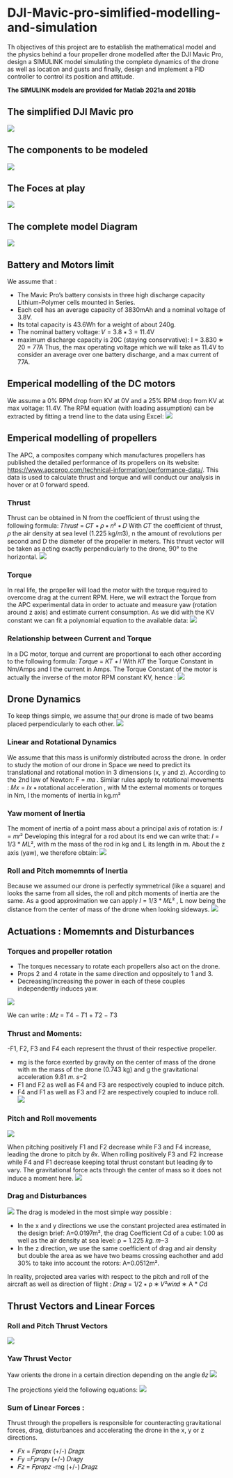 # DJI-Mavic-pro-simlified-modelling-and-simulation 
Th objectives of this project are to establish the mathematical model and the physics behind a four propeller drone modelled after the DJI Mavic Pro, design a SIMULINK model simulating the complete dynamics of the drone as well as location and gusts and finally, design and implement a PID controller to control its position and attitude. 

**The SIMULINK models are provided for Matlab 2021a and 2018b**  
## The simplified DJI Mavic pro 
![](Images/drone_model.PNG)

## The components to be modeled 
![](Images/parts.PNG)

## The Foces at play 
![](Images/forces.PMG)

## The complete model Diagram
![](Images/diagram.PNG)

## Battery and Motors limit

We assume that : 
- The Mavic Pro’s battery consists in three high discharge capacity Lithium-Polymer cells mounted in Series.
- Each cell has an average capacity of 3830mAh and a nominal voltage of 3.8V.
- Its total capacity is 43.6Wh for a weight of about 240g.
- The nominal battery voltage: 𝑉 = 3.8 ∗ 3 = 11.4V 
- maximum discharge capacity is 20C (staying conservative): I = 3.830 ∗ 20 = 77A
Thus, the max operating voltage which we will take as 11.4V to consider an average over one battery discharge, and a max current of 77A. 

## Emperical modelling of the DC motors
We assume a 0% RPM drop from KV at 0V and a 25% RPM drop from KV at max voltage: 11.4V. The RPM equation (with loading assumption) can be extracted by fitting a trend line to the data using Excel: 
![](Images/motor_modelling.PNG)

## Emperical modelling of propellers 
The APC, a composites company which manufactures propellers has published the detailed performance of its propellers on its website: https://www.apcprop.com/technical-information/performance-data/. This data is used to calculate thrust and torque and will conduct our analysis in hover or at 0 forward speed.
### Thrust 
Thrust can be obtained in N from the coefficient of thrust using the following formula: 𝑇ℎ𝑟𝑢𝑠𝑡 = 𝐶𝑇 ∗ 𝜌 ∗ 𝑛² ∗ 𝐷
With 𝐶𝑇 the coefficient of thrust, 𝜌 the air density at sea level (1.225 kg/𝑚3), n the amount of revolutions per second and D the diameter of the propeller in meters.
This thrust vector will be taken as acting exactly perpendicularly to the drone, 90° to the horizontal.
![](Images/thrust.PNG)

### Torque 
In real life, the propeller will load the motor with the torque required to overcome drag at the current RPM. Here, we will extract the Torque from the APC experimental data in order to actuate and measure yaw (rotation around z axis) and estimate current consumption.
As we did with the KV constant we can fit a polynomial equation to the available data:
![](Images/torque.PNG)

### Relationship between Current and Torque
In a DC motor, torque and current are proportional to each other according to the following formula: 𝑇𝑜𝑟𝑞𝑢𝑒 = 𝐾𝑇 ∗ 𝐼 With 𝐾𝑇 the Torque Constant in Nm/Amps and I the current in Amps.
The Torque Constant of the motor is actually the inverse of the motor RPM constant KV, hence : 
![](Images/current.PNG)


## Drone Dynamics 

To keep things simple, we assume that our drone is made of two beams placed perpendicularly to each other. 
![](Images/shape.PNG)

### Linear and Rotational Dynamics

We assume that this mass is uniformly distributed across the drone. In order to study the motion of our drone in Space we need to predict its translational
and rotational motion in 3 dimensions (x, y and z).
According to the 2nd law of Newton: F = 𝑚𝑎 . 
Similar rules apply to rotational movements : 𝑀𝑥 = 𝐼𝑥 ∗ rotational acceleration , with M the external moments or torques in Nm, I the moments of inertia in
kg.m²

### Yaw moment of Inertia 
The moment of inertia of a point mass about a principal axis of rotation is: 𝐼 = 𝑚𝑟²
Developing this integral for a rod about its end we can write that: 𝐼 = 1/3 * 𝑀𝐿²,  with m the mass of the rod in kg and L its length in m.
About the z axis (yaw), we therefore obtain:
![](Images/yawmoment.PNG)

### Roll and Pitch momemnts of Inertia 
Because we assumed our drone is perfectly symmetrical (like a square) and looks the same from all sides, the roll and pitch moments of inertia are the same.
As a good approximation we can apply 𝐼 = 1/3 * 𝑀𝐿² , L now being the distance from the center of mass of the drone when looking sideways.
![](Images/yawrollmoment.PNG)

## Actuations : Momemnts and Disturbances
### Torques and propeller rotation 

- The torques necessary to rotate each propellers also act on the drone.
- Props 2 and 4 rotate in the same direction and oppositely to 1 and 3.
- Decreasing/increasing the power in each of these couples independently induces yaw.

![](Images/proptorque.PNG)

We can write : 𝑀𝑧 = 𝑇4 − 𝑇1 + 𝑇2 − 𝑇3

### Thrust and Moments: 

-F1, F2, F3 and F4 each represent the thrust of their respective propeller.
- mg is the force exerted by gravity on the center of mass of the drone with m the mass of the drone (0.743 kg) and g the gravitational acceleration 9.81 𝑚. 𝑠−2 
- F1 and F2 as well as F4 and F3 are respectively coupled to induce pitch.
- F4 and F1 as well as F3 and F2 are respectively coupled to induce roll.
![](Images/thrustandmoments.PNG)

### Pitch and Roll movements

![](Images/pitchroll.PNG)

When pitching positively F1 and F2 decrease while F3 and F4 increase, leading the drone to pitch by 𝜃𝑥. When rolling positively F3 and F2 increase while F4 and F1 decrease keeping total thrust constant but leading 𝜃𝑦 to vary.
The gravitational force acts through the center of mass so it does not induce a moment here. 
![](Images/rollpitchmoments.PNG)

### Drag and Disturbances 
![](Images/rollpitchmoments.PNG)
The drag is modeled in the most simple way possible : 
- In the x and y directions we use the constant projected area estimated in the design brief: A=0.0197m², the drag Coefficient Cd of a cube: 1.00 as well as the air density at sea level: ρ = 1.225 𝑘𝑔. 𝑚−3
- In the z direction, we use the same coefficient of drag and air density but double the area as we have two beams crossing eachother and add 30% to take into account the rotors: A=0.0512m².

In reality, projected area varies with respect to the pitch and roll of the aircraft as well as direction of flight :
 𝐷𝑟𝑎𝑔 = 1/2 ∗ ρ ∗ 𝑉²𝑤𝑖𝑛𝑑 ∗ A * 𝐶d

## Thrust Vectors and Linear Forces
### Roll and Pitch Thrust Vectors
![](Images/rollpitcthrust.PNG)

### Yaw Thrust Vector 
Yaw orients the drone in a certain direction depending on the angle 𝜃𝑧
![](Images/yawthrust.PNG)

The projections yield the following equations: 
![](Images/equations.PNG)

### Sum of Linear Forces : 
Thrust through the propellers is responsible for counteracting gravitational forces, drag, disturbances and accelerating the drone in the x, y or z directions.
- 𝐹𝑥 = 𝐹𝑝𝑟𝑜𝑝𝑥 (+/-) 𝐷𝑟𝑎𝑔x
- 𝐹y =𝐹𝑝𝑟𝑜𝑝y (+/-) 𝐷𝑟𝑎𝑔y
- 𝐹𝑧 = 𝐹𝑝𝑟𝑜𝑝𝑧 -mg (+/-) 𝐷𝑟𝑎𝑔z



